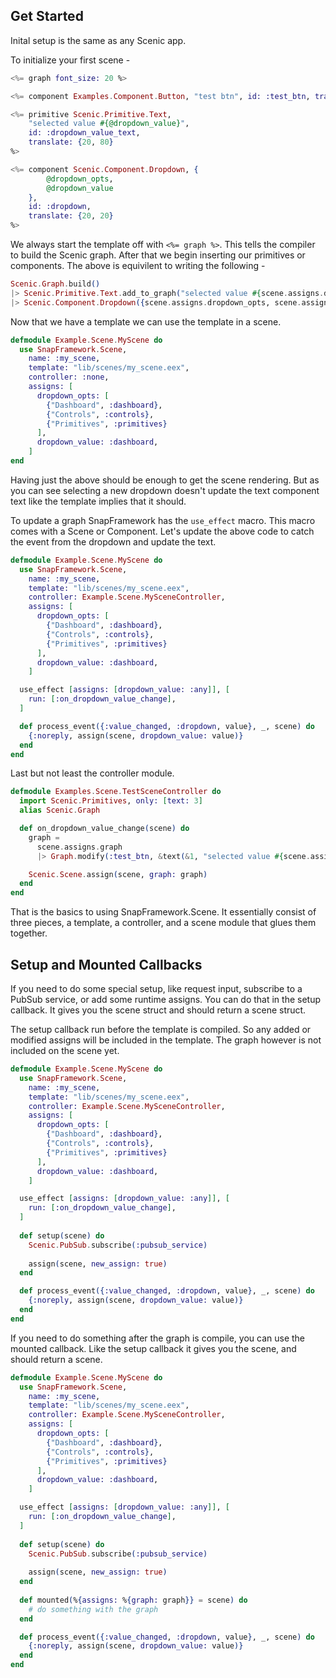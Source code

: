 ## Get Started

Inital setup is the same as any Scenic app.

To initialize your first scene -

  ``` elixir
  <%= graph font_size: 20 %>

  <%= component Examples.Component.Button, "test btn", id: :test_btn, translate: {200, 20} %>

  <%= primitive Scenic.Primitive.Text,
      "selected value #{@dropdown_value}",
      id: :dropdown_value_text,
      translate: {20, 80}
  %>

  <%= component Scenic.Component.Dropdown, {
          @dropdown_opts,
          @dropdown_value
      },
      id: :dropdown,
      translate: {20, 20}
  %>
  ```

  We always start the template off with ``` <%= graph %> ```. This tells the compiler to build the Scenic graph.
  After that we begin inserting our primitives or components.
  The above is equivilent to writing the following -

  ``` elixir
  Scenic.Graph.build()
  |> Scenic.Primitive.Text.add_to_graph("selected value #{scene.assigns.dropdown_value}", id: :dropdown_value_text, translate: {20, 80})
  |> Scenic.Component.Dropdown({scene.assigns.dropdown_opts, scene.assigns.dropdown_value}, id: :dropdown, translate: {20, 20})
  ```

  Now that we have a template we can use the template in a scene.

  ``` elixir
  defmodule Example.Scene.MyScene do
    use SnapFramework.Scene,
      name: :my_scene,
      template: "lib/scenes/my_scene.eex",
      controller: :none,
      assigns: [
        dropdown_opts: [
          {"Dashboard", :dashboard},
          {"Controls", :controls},
          {"Primitives", :primitives}
        ],
        dropdown_value: :dashboard,
      ]
  end
  ```

  Having just the above should be enough to get the scene rendering.
  But as you can see selecting a new dropdown doesn't update the text component text like the template implies that it should.

  To update a graph SnapFramework has the ```use_effect``` macro. This macro comes with a Scene or Component.
  Let's update the above code to catch the event from the dropdown and update the text.

  ``` elixir
  defmodule Example.Scene.MyScene do
    use SnapFramework.Scene,
      name: :my_scene,
      template: "lib/scenes/my_scene.eex",
      controller: Example.Scene.MySceneController,
      assigns: [
        dropdown_opts: [
          {"Dashboard", :dashboard},
          {"Controls", :controls},
          {"Primitives", :primitives}
        ],
        dropdown_value: :dashboard,
      ]

    use_effect [assigns: [dropdown_value: :any]], [
      run: [:on_dropdown_value_change],
    ]

    def process_event({:value_changed, :dropdown, value}, _, scene) do
      {:noreply, assign(scene, dropdown_value: value)}
    end
  end
  ```
  
  Last but not least the controller module.
  
  ``` elixir
  defmodule Examples.Scene.TestSceneController do
    import Scenic.Primitives, only: [text: 3]
    alias Scenic.Graph

    def on_dropdown_value_change(scene) do
      graph =
        scene.assigns.graph
        |> Graph.modify(:test_btn, &text(&1, "selected value #{scene.assigns.dropdown_value}", []))

      Scenic.Scene.assign(scene, graph: graph)
    end
  end
  ```
  
  That is the basics to using SnapFramework.Scene. It essentially consist of three pieces, a template, a controller, and a scene module that glues them together.
  
  ## Setup and Mounted Callbacks
  
  If you need to do some special setup, like request input, subscribe to a PubSub service, or add some runtime assigns. You can do that in the setup callback.
  It gives you the scene struct and should return a scene struct.
  
  The setup callback run before the template is compiled. So any added or modified assigns will be included in the template.
  The graph however is not included on the scene yet.
  
  ``` elixir
  defmodule Example.Scene.MyScene do
    use SnapFramework.Scene,
      name: :my_scene,
      template: "lib/scenes/my_scene.eex",
      controller: Example.Scene.MySceneController,
      assigns: [
        dropdown_opts: [
          {"Dashboard", :dashboard},
          {"Controls", :controls},
          {"Primitives", :primitives}
        ],
        dropdown_value: :dashboard,
      ]

    use_effect [assigns: [dropdown_value: :any]], [
      run: [:on_dropdown_value_change],
    ]
    
    def setup(scene) do
      Scenic.PubSub.subscribe(:pubsub_service)
      
      assign(scene, new_assign: true)
    end

    def process_event({:value_changed, :dropdown, value}, _, scene) do
      {:noreply, assign(scene, dropdown_value: value)}
    end
  end
  ```
  
  If you need to do something after the graph is compile, you can use the mounted callback.
  Like the setup callback it gives you the scene, and should return a scene.
  
  ``` elixir
  defmodule Example.Scene.MyScene do
    use SnapFramework.Scene,
      name: :my_scene,
      template: "lib/scenes/my_scene.eex",
      controller: Example.Scene.MySceneController,
      assigns: [
        dropdown_opts: [
          {"Dashboard", :dashboard},
          {"Controls", :controls},
          {"Primitives", :primitives}
        ],
        dropdown_value: :dashboard,
      ]

    use_effect [assigns: [dropdown_value: :any]], [
      run: [:on_dropdown_value_change],
    ]
    
    def setup(scene) do
      Scenic.PubSub.subscribe(:pubsub_service)
      
      assign(scene, new_assign: true)
    end
    
    def mounted(%{assigns: %{graph: graph}} = scene) do
      # do something with the graph
    end

    def process_event({:value_changed, :dropdown, value}, _, scene) do
      {:noreply, assign(scene, dropdown_value: value)}
    end
  end
  ```